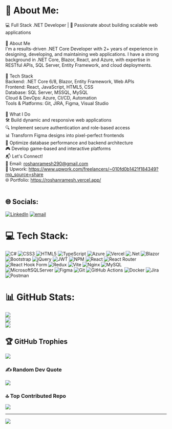 # 💫 About Me:
💻 Full Stack .NET Developer | 🚀 Passionate about building scalable web applications<br><br>🔹 About Me<br>I'm a results-driven .NET Core Developer with 2+ years of experience in designing, developing, and maintaining web applications. I have a strong background in .NET Core, Blazor, React, and Azure, with expertise in RESTful APIs, SQL Server, Entity Framework, and cloud deployments.<br><br>🔧 Tech Stack<br>Backend: .NET Core 6/8, Blazor, Entity Framework, Web APIs<br>Frontend: React, JavaScript, HTML5, CSS<br>Database: SQL Server, MSSQL, MySQL<br>Cloud & DevOps: Azure, CI/CD, Automation<br>Tools & Platforms: Git, JIRA, Figma, Visual Studio<br><br>🎯 What I Do<br>🛠 Build dynamic and responsive web applications<br>🔍 Implement secure authentication and role-based access<br>📊 Transform Figma designs into pixel-perfect frontends<br>🚀 Optimize database performance and backend architecture<br>🎮 Develop game-based and interactive platforms<br>📬 Let's Connect!<br>📧 Email: roshanramesh290@gmail.com<br>💼 Upwork: https://www.upwork.com/freelancers/~010fd0b1421f184349?mp_source=share<br>🌐 Portfolio: https://roshanramesh.vercel.app/<br><br>


## 🌐 Socials:
[![LinkedIn](https://img.shields.io/badge/LinkedIn-%230077B5.svg?logo=linkedin&logoColor=white)](https://linkedin.com/in/linkedin.com/in/roshan-ramesh-7400bb333) [![email](https://img.shields.io/badge/Email-D14836?logo=gmail&logoColor=white)](mailto:roshanramesh290@gmail.com) 

# 💻 Tech Stack:
![C#](https://img.shields.io/badge/c%23-%23239120.svg?style=for-the-badge&logo=csharp&logoColor=white) ![CSS3](https://img.shields.io/badge/css3-%231572B6.svg?style=for-the-badge&logo=css3&logoColor=white) ![HTML5](https://img.shields.io/badge/html5-%23E34F26.svg?style=for-the-badge&logo=html5&logoColor=white) ![TypeScript](https://img.shields.io/badge/typescript-%23007ACC.svg?style=for-the-badge&logo=typescript&logoColor=white) ![Azure](https://img.shields.io/badge/azure-%230072C6.svg?style=for-the-badge&logo=microsoftazure&logoColor=white) ![Vercel](https://img.shields.io/badge/vercel-%23000000.svg?style=for-the-badge&logo=vercel&logoColor=white) ![.Net](https://img.shields.io/badge/.NET-5C2D91?style=for-the-badge&logo=.net&logoColor=white) ![Blazor](https://img.shields.io/badge/blazor-%235C2D91.svg?style=for-the-badge&logo=blazor&logoColor=white) ![Bootstrap](https://img.shields.io/badge/bootstrap-%238511FA.svg?style=for-the-badge&logo=bootstrap&logoColor=white) ![jQuery](https://img.shields.io/badge/jquery-%230769AD.svg?style=for-the-badge&logo=jquery&logoColor=white) ![JWT](https://img.shields.io/badge/JWT-black?style=for-the-badge&logo=JSON%20web%20tokens) ![NPM](https://img.shields.io/badge/NPM-%23CB3837.svg?style=for-the-badge&logo=npm&logoColor=white) ![React](https://img.shields.io/badge/react-%2320232a.svg?style=for-the-badge&logo=react&logoColor=%2361DAFB) ![React Router](https://img.shields.io/badge/React_Router-CA4245?style=for-the-badge&logo=react-router&logoColor=white) ![React Hook Form](https://img.shields.io/badge/React%20Hook%20Form-%23EC5990.svg?style=for-the-badge&logo=reacthookform&logoColor=white) ![Redux](https://img.shields.io/badge/redux-%23593d88.svg?style=for-the-badge&logo=redux&logoColor=white) ![Vite](https://img.shields.io/badge/vite-%23646CFF.svg?style=for-the-badge&logo=vite&logoColor=white) ![Nginx](https://img.shields.io/badge/nginx-%23009639.svg?style=for-the-badge&logo=nginx&logoColor=white) ![MySQL](https://img.shields.io/badge/mysql-4479A1.svg?style=for-the-badge&logo=mysql&logoColor=white) ![MicrosoftSQLServer](https://img.shields.io/badge/Microsoft%20SQL%20Server-CC2927?style=for-the-badge&logo=microsoft%20sql%20server&logoColor=white) ![Figma](https://img.shields.io/badge/figma-%23F24E1E.svg?style=for-the-badge&logo=figma&logoColor=white) ![Git](https://img.shields.io/badge/git-%23F05033.svg?style=for-the-badge&logo=git&logoColor=white) ![GitHub Actions](https://img.shields.io/badge/github%20actions-%232671E5.svg?style=for-the-badge&logo=githubactions&logoColor=white) ![Docker](https://img.shields.io/badge/docker-%230db7ed.svg?style=for-the-badge&logo=docker&logoColor=white) ![Jira](https://img.shields.io/badge/jira-%230A0FFF.svg?style=for-the-badge&logo=jira&logoColor=white) ![Postman](https://img.shields.io/badge/Postman-FF6C37?style=for-the-badge&logo=postman&logoColor=white)
# 📊 GitHub Stats:
![](https://github-readme-stats.vercel.app/api?username=roshanramesh1234&theme=dark&hide_border=false&include_all_commits=true&count_private=true)<br/>
![](https://nirzak-streak-stats.vercel.app/?user=roshanramesh1234&theme=dark&hide_border=false)<br/>
![](https://github-readme-stats.vercel.app/api/top-langs/?username=roshanramesh1234&theme=dark&hide_border=false&include_all_commits=true&count_private=true&layout=compact)

## 🏆 GitHub Trophies
![](https://github-profile-trophy.vercel.app/?username=roshanramesh1234&theme=dark&no-frame=true&no-bg=false&margin-w=4)

### ✍️ Random Dev Quote
![](https://quotes-github-readme.vercel.app/api?type=horizontal&theme=dark)

### 🔝 Top Contributed Repo
![](https://github-contributor-stats.vercel.app/api?username=roshanramesh1234&limit=5&theme=dark&combine_all_yearly_contributions=true)

---
[![](https://visitcount.itsvg.in/api?id=roshanramesh1234&icon=0&color=0)](https://visitcount.itsvg.in)

<!-- Proudly created with GPRM ( https://gprm.itsvg.in ) -->
